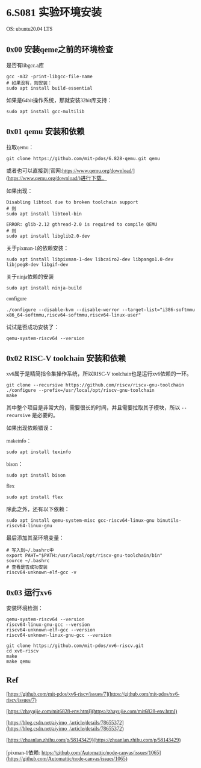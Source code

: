 <font face="Monaco">

# 6.S081 实验环境安装

OS: ubuntu20.04 LTS

## 0x00 安装qeme之前的环境检查

是否有libgcc.a库

```shell
gcc -m32 -print-libgcc-file-name
# 如果没有，则安装：
sudo apt install build-essential
```

如果是64bit操作系统，那就安装32bit库支持：

```shell
sudo apt install gcc-multilib
```

## 0x01 qemu 安装和依赖

拉取qemu：

```shell
git clone https://github.com/mit-pdos/6.828-qemu.git qemu
```

或者也可以直接到[官网:https://www.qemu.org/download/](https://www.qemu.org/download/)进行下载。

如果出现：

```shell
Disabling libtool due to broken toolchain support
# 则
sudo apt install libtool-bin
```

```shell
ERROR: glib-2.12 gthread-2.0 is required to compile QEMU
# 则
sudo apt install libglib2.0-dev
```

关于pixman-1的依赖安装：

```shell
sudo apt install libpixman-1-dev libcairo2-dev libpango1.0-dev libjpeg8-dev libgif-dev
```

关于ninja依赖的安装

```shell
sudo apt install ninja-build
```

configure

```shell
./configure --disable-kvm --disable-werror --target-list="i386-softmmu x86_64-softmmu,riscv64-softmmu,riscv64-linux-user"
```

试试是否成功安装了：

```shell
qemu-system-riscv64 --version
```

## 0x02 RISC-V toolchain 安装和依赖

xv6属于是精简指令集操作系统，所以RISC-V toolchain也是运行xv6依赖的一环。

```shell
git clone --recursive https://github.com/riscv/riscv-gnu-toolchain
./configure --prefix=/usr/local/opt/riscv-gnu-toolchain
make
```

其中整个项目是非常大的，需要很长的时间，并且需要拉取其子模块，所以 `--recursive` 是必要的。

如果出现依赖错误：

makeinfo：

```shell
sudo apt install texinfo
```

bison：

```shell
sudo apt install bison
```

flex

```shell
sudo apt install flex
```

除此之外，还有以下依赖：

```shell
sudo apt install qemu-system-misc gcc-riscv64-linux-gnu binutils-riscv64-linux-gnu
```

最后添加其至环境变量：

```shell
# 写入到~/.bashrc中
export PAHT="$PATH:/usr/local/opt/riscv-gnu-toolchain/bin"
source ~/.bashrc
# 查看是否成功安装
riscv64-unknown-elf-gcc -v
```

## 0x03 运行xv6

安装环境检测：

```shell
qemu-system-riscv64 --version
riscv64-linux-gnu-gcc --version
riscv64-unknown-elf-gcc --version
riscv64-unknown-linux-gnu-gcc --version
```

```shell
git clone https://github.com/mit-pdos/xv6-riscv.git
cd xv6-riscv
make
make qemu
```


## Ref

[https://github.com/mit-pdos/xv6-riscv/issues/7](https://github.com/mit-pdos/xv6-riscv/issues/7)

[https://zhayujie.com/mit6828-env.html](https://zhayujie.com/mit6828-env.html)

[https://blog.csdn.net/aiyimo_/article/details/78655372](https://blog.csdn.net/aiyimo_/article/details/78655372)

[https://zhuanlan.zhihu.com/p/58143429](https://zhuanlan.zhihu.com/p/58143429)

[pixman-1依赖: https://github.com/Automattic/node-canvas/issues/1065](https://github.com/Automattic/node-canvas/issues/1065)

</font>